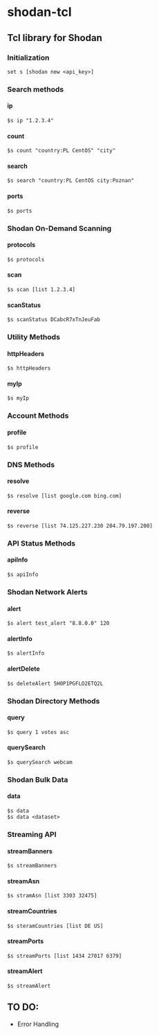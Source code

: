 # shodan-tcl
## Tcl library for Shodan

### Initialization
```
set s [shodan new <api_key>]
```

### Search methods
#### ip
```
$s ip "1.2.3.4"
```

#### count
```
$s count "country:PL CentOS" "city"
```
#### search
```
$s search "country:PL CentOS city:Poznan"
```
#### ports
```
$s ports
```

### Shodan On-Demand Scanning
#### protocols
```
$s protocols
```
#### scan
```
$s scan [list 1.2.3.4]
```
#### scanStatus
```
$s scanStatus DCabcR7xTnJeuFab
```
### Utility Methods
#### httpHeaders
```
$s httpHeaders

```
#### myIp
```
$s myIp
```

### Account Methods
#### profile
```
$s profile
```

### DNS Methods
#### resolve
```
$s resolve [list google.com bing.com]
```
#### reverse
```
$s reverse [list 74.125.227.230 204.79.197.200]
```

### API Status Methods
#### apiInfo
```
$s apiInfo
```

### Shodan Network Alerts
#### alert
```
$s alert test_alert "8.8.0.0" 120
```
#### alertInfo
```
$s alertInfo
```
#### alertDelete
```
$s deleteAlert 5H0P1PGFLO2ETQ2L
```
### Shodan Directory Methods
#### query
```
$s query 1 votes asc
```
#### querySearch
```
$s querySearch webcam
```

### Shodan Bulk Data
#### data
```
$s data
$s data <dataset>
```
### Streaming API
#### streamBanners
```
$s streamBanners
```
#### streamAsn
```
$s stramAsn [list 3303 32475]
```
#### streamCountries
```
$s steramCountries [list DE US]
```
#### streamPorts
```
$s streamPorts [list 1434 27017 6379]
```
#### streamAlert
```
$s streamAlert
```

## TO DO:
- Error Handling
